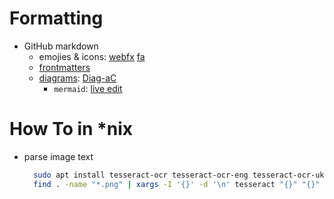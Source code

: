 # Formatting

- GitHub markdown
  - emojies & icons:
    [webfx](https://www.webfx.com/tools/emoji-cheat-sheet/)
    [fa](https://fontawesome.com/v4/icons/)
  - [frontmatters](https://docs.github.com/en/contributing/writing-for-github-docs/using-yaml-frontmatter)
  - [diagrams](): [Diag-aC](https://github.com/HariSekhon/Diagrams-as-Code)
    - `mermaid`: [live edit](https://mermaid.live/edit)

# How To in *nix

- parse image text
  ```bash
    sudo apt install tesseract-ocr tesseract-ocr-eng tesseract-ocr-ukr
    find . -name "*.png" | xargs -I '{}' -d '\n' tesseract "{}" "{}" -l eng
  ```
